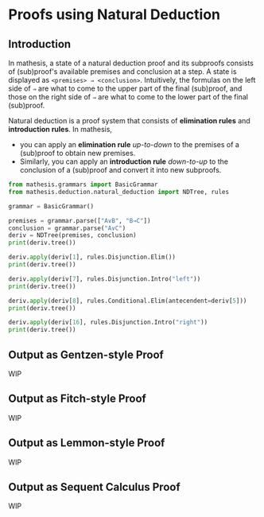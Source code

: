 # Proofs using Natural Deduction

## Introduction

In mathesis, a state of a natural deduction proof and its subproofs consists of (sub)proof's available premises and conclusion at a step.
A state is displayed as `<premises> ⇒ <conclusion>`.
Intuitively, the formulas on the left side of `⇒` are what to come to the upper part of the final (sub)proof, and those on the right side of `⇒` are what to come to the lower part of the final (sub)proof.

Natural deduction is a proof system that consists of **elimination rules** and **introduction rules**. In mathesis,

- you can apply an **elimination rule** *up-to-down* to the premises of a (sub)proof to obtain new premises.
- Similarly, you can apply an **introduction rule** *down-to-up* to the conclusion of a (sub)proof and convert it into new subproofs.

```python exec="1" result="text" source="above"
from mathesis.grammars import BasicGrammar
from mathesis.deduction.natural_deduction import NDTree, rules

grammar = BasicGrammar()

premises = grammar.parse(["A∨B", "B→C"])
conclusion = grammar.parse("A∨C")
deriv = NDTree(premises, conclusion)
print(deriv.tree())

deriv.apply(deriv[1], rules.Disjunction.Elim())
print(deriv.tree())

deriv.apply(deriv[7], rules.Disjunction.Intro("left"))
print(deriv.tree())

deriv.apply(deriv[8], rules.Conditional.Elim(antecendent=deriv[5]))
print(deriv.tree())

deriv.apply(deriv[16], rules.Disjunction.Intro("right"))
print(deriv.tree())
```

## Output as Gentzen-style Proof

WIP

## Output as Fitch-style Proof

WIP

## Output as Lemmon-style Proof

WIP

## Output as Sequent Calculus Proof

WIP

